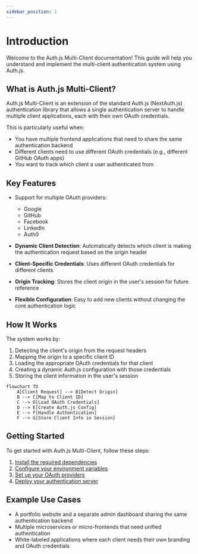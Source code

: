 ```yaml
---
sidebar_position: 1
---
```


# Introduction

Welcome to the Auth.js Multi-Client documentation! This guide will help you understand and implement the multi-client authentication system using Auth.js.

## What is Auth.js Multi-Client?

Auth.js Multi-Client is an extension of the standard Auth.js (NextAuth.js) authentication library that allows a single authentication server to handle multiple client applications, each with their own OAuth credentials.

This is particularly useful when:

- You have multiple frontend applications that need to share the same authentication backend
- Different clients need to use different OAuth credentials (e.g., different GitHub OAuth apps)
- You want to track which client a user authenticated from

## Key Features

- Support for multiple OAuth providers:
  - Google
  - GitHub
  - Facebook
  - LinkedIn
  - Auth0

- **Dynamic Client Detection**: Automatically detects which client is making the authentication request based on the origin header
- **Client-Specific Credentials**: Uses different OAuth credentials for different clients
- **Origin Tracking**: Stores the client origin in the user's session for future reference
- **Flexible Configuration**: Easy to add new clients without changing the core authentication logic

## How It Works

The system works by:

1. Detecting the client's origin from the request headers
2. Mapping the origin to a specific client ID
3. Loading the appropriate OAuth credentials for that client
4. Creating a dynamic Auth.js configuration with those credentials
5. Storing the client information in the user's session

```mermaid
flowchart TD
    A[Client Request] --> B[Detect Origin]
    B --> C[Map to Client ID]
    C --> D[Load OAuth Credentials]
    D --> E[Create Auth.js Config]
    E --> F[Handle Authentication]
    F --> G[Store Client Info in Session]
```

## Getting Started

To get started with Auth.js Multi-Client, follow these steps:

1. [Install the required dependencies](installation.md)
2. [Configure your environment variables](configuration.md)
3. [Set up your OAuth providers](github-setup.md)
4. [Deploy your authentication server](vercel-deployment.md)

## Example Use Cases

- A portfolio website and a separate admin dashboard sharing the same authentication backend
- Multiple microservices or micro-frontends that need unified authentication
- White-labeled applications where each client needs their own branding and OAuth credentials
